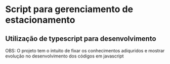 # Script para gerenciamento de estacionamento

## Utilização de typescript para desenvolvimento
OBS: O projeto tem o intuito de fixar os conhecimentos adiquridos e mostrar evolução no desenvolvimento dos códigos em javascript